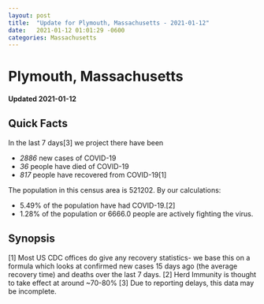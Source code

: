 ```yaml
---
layout: post
title:  "Update for Plymouth, Massachusetts - 2021-01-12"
date:   2021-01-12 01:01:29 -0600
categories: Massachusetts
---
```


# Plymouth, Massachusetts
#### Updated 2021-01-12

## Quick Facts

In the last 7 days[3] we project there have been
- *2886* new cases of COVID-19
- *36* people have died of COVID-19
- *817* people have recovered from COVID-19[1]

The population in this census area is 521202. By our calculations:
- 5.49% of the population have had COVID-19.[2]
- 1.28% of the population or 6666.0 people are actively fighting the virus.

## Synopsis




[1] Most US CDC offices do give any recovery statistics- we base this on a formula which looks at confirmed new cases
15 days ago (the average recovery time) and deaths over the last 7 days.
[2] Herd Immunity is thought to take effect at around ~70-80%
[3] Due to reporting delays, this data may be incomplete. 
    